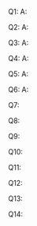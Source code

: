 
Q1: 
A: 

Q2: 
A: 

Q3: 
A: 

Q4: 
A: 

Q5: 
A: 

Q6: 
A: 

Q7: 

Q8: 

Q9: 

Q10: 

Q11: 

Q12: 

Q13: 

Q14: 